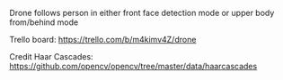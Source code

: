 Drone follows person in either front face detection mode or upper body from/behind mode

Trello board: https://trello.com/b/m4kimv4Z/drone

Credit Haar Cascades: https://github.com/opencv/opencv/tree/master/data/haarcascades
